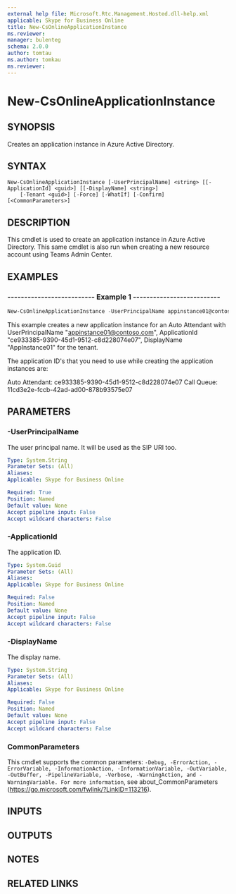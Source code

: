 ```yaml
---
external help file: Microsoft.Rtc.Management.Hosted.dll-help.xml
applicable: Skype for Business Online
title: New-CsOnlineApplicationInstance
ms.reviewer: 
manager: bulenteg
schema: 2.0.0
author: tomtau
ms.author: tomkau
ms.reviewer:
---
```


# New-CsOnlineApplicationInstance

## SYNOPSIS
Creates an application instance in Azure Active Directory. 

## SYNTAX

```
New-CsOnlineApplicationInstance [-UserPrincipalName] <string> [[-ApplicationId] <guid>] [[-DisplayName] <string>]
    [-Tenant <guid>] [-Force] [-WhatIf] [-Confirm]  [<CommonParameters>]
```

## DESCRIPTION
This cmdlet is used to create an application instance in Azure Active Directory. This same cmdlet is also run when creating a new resource account using Teams Admin Center.

## EXAMPLES

### -------------------------- Example 1 --------------------------
```powershell
New-CsOnlineApplicationInstance -UserPrincipalName appinstance01@contoso.com -ApplicationId ce933385-9390-45d1-9512-c8d228074e07 -DisplayName "AppInstance01"
```

This example creates a new application instance for an Auto Attendant with UserPrincipalName "appinstance01@contoso.com", ApplicationId "ce933385-9390-45d1-9512-c8d228074e07", DisplayName "AppInstance01" for the tenant.

The application ID's that you need to use while creating the application instances are:

Auto Attendant: ce933385-9390-45d1-9512-c8d228074e07
Call Queue: 11cd3e2e-fccb-42ad-ad00-878b93575e07

## PARAMETERS

### -UserPrincipalName
The user principal name. It will be used as the SIP URI too.

```yaml
Type: System.String
Parameter Sets: (All)
Aliases:
Applicable: Skype for Business Online

Required: True
Position: Named
Default value: None
Accept pipeline input: False
Accept wildcard characters: False
```

### -ApplicationId
The application ID.

```yaml
Type: System.Guid
Parameter Sets: (All)
Aliases:
Applicable: Skype for Business Online

Required: False
Position: Named
Default value: None
Accept pipeline input: False
Accept wildcard characters: False
```

### -DisplayName
The display name.

```yaml
Type: System.String
Parameter Sets: (All)
Aliases:
Applicable: Skype for Business Online

Required: False
Position: Named
Default value: None
Accept pipeline input: False
Accept wildcard characters: False
```

### CommonParameters
This cmdlet supports the common parameters: `-Debug, -ErrorAction, -ErrorVariable, -InformationAction, -InformationVariable, -OutVariable, -OutBuffer, -PipelineVariable, -Verbose, -WarningAction, and -WarningVariable. For more information`, see about_CommonParameters (https://go.microsoft.com/fwlink/?LinkID=113216).

## INPUTS

## OUTPUTS

## NOTES

## RELATED LINKS
